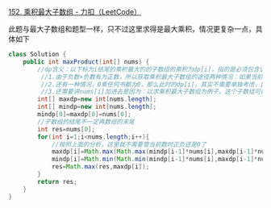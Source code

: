 [152. 乘积最大子数组 - 力扣（LeetCode）](https://leetcode.cn/problems/maximum-product-subarray/description/?envType=study-plan-v2&envId=top-100-liked)

此题与最大子数组和题型一样，只不过这里求得是最大乘积，情况更复杂一点，具体如下
```java
class Solution {
    public int maxProduct(int[] nums) {
        //dp含义：以下标为i结尾的乘积最大的的子数组的乘积为dp[i]，指的是必须包含该元素的情况下的最大的子数组和，而不是只把他纳入考虑范围。和乘积最小的dp[i]
         //1.由于负数×负数有为正数，所以获取乘积最大子数组的途径两种情况：如果当前数字为负数的话，那么就乘之前子数组的最小乘积来获得乘积最大字数；如果是正数，那么就乘之前乘积最大的子数组来获得，所以需要维护两个dp数组，一个来以他结尾的乘积最小的子数组，
         //2.还有一种情况，0乘任何书都为0，那么此时的dp[i]，其实不需要单独考虑，因为以dp[i]结尾且dp[i]为0时，无论相乘最大值还是最小值，那么都会为0
         //3.还需要讲nums[i]加进去是因为：以求乘积最大子数组为例子，这个子数组可能由于dp[i-1]本身就是负数，所以不会对乘积最大子数组累乘的效果扩大有任何作用，所以就会选当前元素作为乘积最大字数的开头，
        int[] maxdp=new int[nums.length];
        int[] mindp=new int[nums.length];
        mindp[0]=maxdp[0]=nums[0];
        //子数组的结尾不一定再数组的末尾
        int res=nums[0];
        for(int i=1;i<nums.length;i++){
            //按照上面的分析，这里就不需要管当前数时正负还是0了
            maxdp[i]=Math.max(Math.max(mindp[i-1]*nums[i],maxdp[i-1]*nums[i]),nums[i]);
            mindp[i]=Math.min(Math.min(mindp[i-1]*nums[i],maxdp[i-1]*nums[i]),nums[i]);
            res=Math.max(res,maxdp[i]);
        }
        return res;
    }
}
```